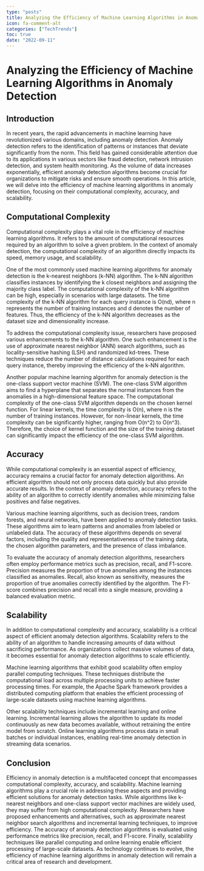 ```yaml
---
type: "posts"
title: Analyzing the Efficiency of Machine Learning Algorithms in Anomaly Detection
icon: fa-comment-alt
categories: ["TechTrends"]
toc: true
date: "2022-09-11"
---
```




# Analyzing the Efficiency of Machine Learning Algorithms in Anomaly Detection

## Introduction

In recent years, the rapid advancements in machine learning have revolutionized various domains, including anomaly detection. Anomaly detection refers to the identification of patterns or instances that deviate significantly from the norm. This field has gained considerable attention due to its applications in various sectors like fraud detection, network intrusion detection, and system health monitoring. As the volume of data increases exponentially, efficient anomaly detection algorithms become crucial for organizations to mitigate risks and ensure smooth operations. In this article, we will delve into the efficiency of machine learning algorithms in anomaly detection, focusing on their computational complexity, accuracy, and scalability.

## Computational Complexity

Computational complexity plays a vital role in the efficiency of machine learning algorithms. It refers to the amount of computational resources required by an algorithm to solve a given problem. In the context of anomaly detection, the computational complexity of an algorithm directly impacts its speed, memory usage, and scalability.

One of the most commonly used machine learning algorithms for anomaly detection is the k-nearest neighbors (k-NN) algorithm. The k-NN algorithm classifies instances by identifying the k closest neighbors and assigning the majority class label. The computational complexity of the k-NN algorithm can be high, especially in scenarios with large datasets. The time complexity of the k-NN algorithm for each query instance is O(nd), where n represents the number of training instances and d denotes the number of features. Thus, the efficiency of the k-NN algorithm decreases as the dataset size and dimensionality increase.

To address the computational complexity issue, researchers have proposed various enhancements to the k-NN algorithm. One such enhancement is the use of approximate nearest neighbor (ANN) search algorithms, such as locality-sensitive hashing (LSH) and randomized kd-trees. These techniques reduce the number of distance calculations required for each query instance, thereby improving the efficiency of the k-NN algorithm.

Another popular machine learning algorithm for anomaly detection is the one-class support vector machine (SVM). The one-class SVM algorithm aims to find a hyperplane that separates the normal instances from the anomalies in a high-dimensional feature space. The computational complexity of the one-class SVM algorithm depends on the chosen kernel function. For linear kernels, the time complexity is O(n), where n is the number of training instances. However, for non-linear kernels, the time complexity can be significantly higher, ranging from O(n^2) to O(n^3). Therefore, the choice of kernel function and the size of the training dataset can significantly impact the efficiency of the one-class SVM algorithm.

## Accuracy

While computational complexity is an essential aspect of efficiency, accuracy remains a crucial factor for anomaly detection algorithms. An efficient algorithm should not only process data quickly but also provide accurate results. In the context of anomaly detection, accuracy refers to the ability of an algorithm to correctly identify anomalies while minimizing false positives and false negatives.

Various machine learning algorithms, such as decision trees, random forests, and neural networks, have been applied to anomaly detection tasks. These algorithms aim to learn patterns and anomalies from labeled or unlabeled data. The accuracy of these algorithms depends on several factors, including the quality and representativeness of the training data, the chosen algorithm parameters, and the presence of class imbalance.

To evaluate the accuracy of anomaly detection algorithms, researchers often employ performance metrics such as precision, recall, and F1-score. Precision measures the proportion of true anomalies among the instances classified as anomalies. Recall, also known as sensitivity, measures the proportion of true anomalies correctly identified by the algorithm. The F1-score combines precision and recall into a single measure, providing a balanced evaluation metric.

## Scalability

In addition to computational complexity and accuracy, scalability is a critical aspect of efficient anomaly detection algorithms. Scalability refers to the ability of an algorithm to handle increasing amounts of data without sacrificing performance. As organizations collect massive volumes of data, it becomes essential for anomaly detection algorithms to scale efficiently.

Machine learning algorithms that exhibit good scalability often employ parallel computing techniques. These techniques distribute the computational load across multiple processing units to achieve faster processing times. For example, the Apache Spark framework provides a distributed computing platform that enables the efficient processing of large-scale datasets using machine learning algorithms.

Other scalability techniques include incremental learning and online learning. Incremental learning allows the algorithm to update its model continuously as new data becomes available, without retraining the entire model from scratch. Online learning algorithms process data in small batches or individual instances, enabling real-time anomaly detection in streaming data scenarios.

## Conclusion

Efficiency in anomaly detection is a multifaceted concept that encompasses computational complexity, accuracy, and scalability. Machine learning algorithms play a crucial role in addressing these aspects and providing efficient solutions for anomaly detection tasks. While algorithms like k-nearest neighbors and one-class support vector machines are widely used, they may suffer from high computational complexity. Researchers have proposed enhancements and alternatives, such as approximate nearest neighbor search algorithms and incremental learning techniques, to improve efficiency. The accuracy of anomaly detection algorithms is evaluated using performance metrics like precision, recall, and F1-score. Finally, scalability techniques like parallel computing and online learning enable efficient processing of large-scale datasets. As technology continues to evolve, the efficiency of machine learning algorithms in anomaly detection will remain a critical area of research and development.